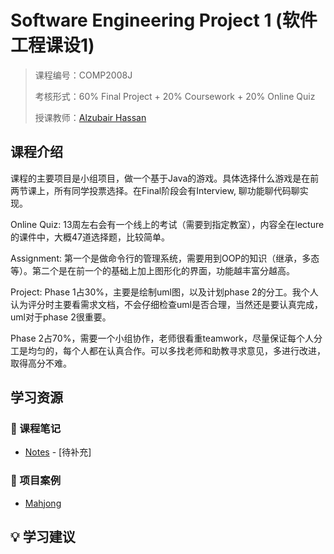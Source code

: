 # Software Engineering Project 1 (软件工程课设1)

> 课程编号：COMP2008J
>
> 考核形式：60% Final Project + 20% Coursework + 20% Online Quiz
>
> 授课教师：[Alzubair Hassan](https://people.ucd.ie/alzubair.hassan)
>

## 课程介绍

课程的主要项目是小组项目，做一个基于Java的游戏。具体选择什么游戏是在前两节课上，所有同学投票选择。在Final阶段会有Interview, 聊功能聊代码聊实现。

Online Quiz: 13周左右会有一个线上的考试（需要到指定教室），内容全在lecture的课件中，大概47道选择题，比较简单。

Assignment: 第一个是做命令行的管理系统，需要用到OOP的知识（继承，多态等）。第二个是在前一个的基础上加上图形化的界面，功能越丰富分越高。

Project: Phase 1占30%，主要是绘制uml图，以及计划phase 2的分工。我个人认为评分时主要看需求文档，不会仔细检查uml是否合理，当然还是要认真完成，uml对于phase 2很重要。

Phase 2占70%，需要一个小组协作，老师很看重teamwork，尽量保证每个人分工是均匀的，每个人都在认真合作。可以多找老师和助教寻求意见，多进行改进，取得高分不难。


## 学习资源

### 📝 课程笔记
- [Notes](./notes/) - [待补充]


### 🚀 项目案例
- [Mahjong](https://github.com/mrle0429/Mahjong_COMP2008J)

## 💡 学习建议
